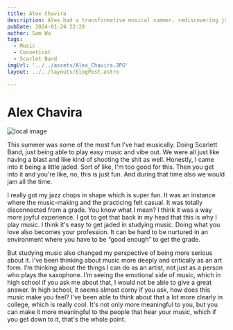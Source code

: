 ```yaml
---
title: Alex Chavira
description: Alex had a transformative musical summer, rediscovering joy and artistic purpose.
pubDate: 2024-01-24 22:28
author: Sam Wu
tags:
  - Music
  - Conneticut
  - Scarlet Band
imgUrl: '../../assets/Alex_Chavira.JPG'
layout: ../../layouts/BlogPost.astro

---
```

# Alex Chavira

![local image](../src/assets/Alex_Chavira.JPG)

This summer was some of the most fun I’ve had musically. Doing Scarlett Band, just being able to play easy music and vibe out. We were all just like having a blast and like kind of shooting the shit as well. Honestly, I came into it being a little jaded. Sort of like, I'm too good for this. Then you get into it and you're like, no, this is just fun. And during that time also we would jam all the time. 

I really got my jazz chops in shape which is super fun. It was an instance where the music-making and the practicing felt casual. It was totally disconnected from a grade. You know what I mean? I think it was a way more joyful experience. I got to get that back in my head that this is why I play music. I think it's easy to get jaded in studying music. Doing what you love also becomes your profession. It can be hard to be nurtured in an environment where you have to be “good enough” to get the grade. 

But studying music also changed my perspective of being more serious about it. I’ve been thinking about music more deeply and critically as an art form. I’m thinking about the things I can do as an artist, not just as a person who plays the saxophone. I’m seeing the emotional side of music, which in high school if you ask me about that, I would not be able to give a great answer. In high school, it seems almost corny if you ask, how does this music make you feel? I've been able to think about that a lot more clearly in college, which is really cool. It's not only more meaningful to you, but you can make it more meaningful to the people that hear your music, which if you get down to it, that's the whole point. 

